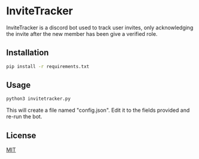 # InviteTracker

InviteTracker is a discord bot used to track user invites, only acknowledging the invite after the new member has been give a verified role.

## Installation

```bash
pip install -r requirements.txt
```

## Usage

```bash
python3 invitetracker.py
```
This will create a file named "config.json". Edit it to the fields provided and re-run the bot.

## License
[MIT](https://choosealicense.com/licenses/mit/)
